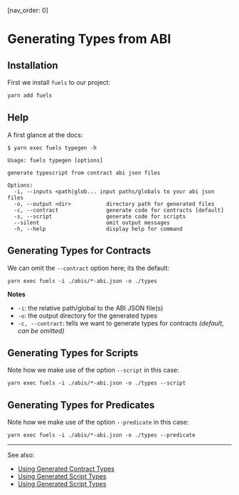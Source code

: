 [nav_order: 0]

# Generating Types from ABI

## Installation

First we install `fuels` to our project:

```sh
yarn add fuels
```

## Help

A first glance at the docs:

```console
$ yarn exec fuels typegen -h

Usage: fuels typegen [options]

generate typescript from contract abi json files

Options:
  -i, --inputs <path|glob... input paths/globals to your abi json files
  -o, --output <dir>           directory path for generated files
  -c, --contract               generate code for contracts [default]
  -s, --script                 generate code for scripts
  --silent                     omit output messages
  -h, --help                   display help for command
```

## Generating Types for Contracts

We can omit the `--contract` option here; its the default:

```console
yarn exec fuels -i ./abis/*-abi.json -o ./types
```

**Notes**

- `-i`: the relative path/global to the ABI JSON file(s)
- `-o`: the output directory for the generated types
- `-c, --contract`: tells we want to generate types for contracts _(default, can be omitted)_

## Generating Types for Scripts

Note how we make use of the option `--script` in this case:

```console
yarn exec fuels -i ./abis/*-abi.json -o ./types --script
```

## Generating Types for Predicates

Note how we make use of the option `--predicate` in this case:

```console
yarn exec fuels -i ./abis/*-abi.json -o ./types --predicate
```

---

See also:

- [Using Generated Contract Types](./using-generated-types.md#using-generated-contract-types)
- [Using Generated Script Types](./using-generated-types.md#using-generated-script-types)
- [Using Generated Script Types](./using-generated-types.md#using-generated-predicate-types)
